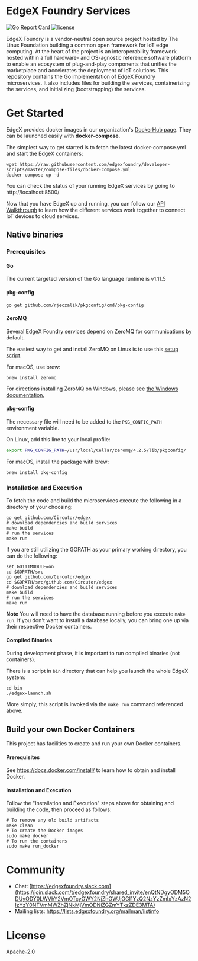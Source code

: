 # EdgeX Foundry Services
[![Go Report Card](https://goreportcard.com/badge/github.com/Circutor/edgex)](https://goreportcard.com/report/github.com/Circutor/edgex)
[![license](https://img.shields.io/badge/license-Apache%20v2.0-blue.svg)](LICENSE)

EdgeX Foundry is a vendor-neutral open source project hosted by The Linux Foundation building a common open framework for IoT edge computing.  At the heart of the project is an interoperability framework hosted within a full hardware- and OS-agnostic reference software platform to enable an ecosystem of plug-and-play components that unifies the marketplace and accelerates the deployment of IoT solutions.  This repository contains the Go implementation of EdgeX Foundry microservices.  It also includes files for building the services, containerizing the services, and initializing (bootstrapping) the services.

# Get Started
EdgeX provides docker images in our organization's [DockerHub page](https://hub.docker.com/u/edgexfoundry/).
They can be launched easily with **docker-compose**.

The simplest way to get started is to fetch the latest docker-compose.yml and start the EdgeX containers:
```
wget https://raw.githubusercontent.com/edgexfoundry/developer-scripts/master/compose-files/docker-compose.yml
docker-compose up -d
```
You can check the status of your running EdgeX services by going to http://localhost:8500/

Now that you have EdgeX up and running, you can follow our [API Walkthrough](https://docs.edgexfoundry.org/Ch-Walkthrough.html) to learn how the different services work together to connect IoT devices to cloud services.


## Native binaries

### Prerequisites
#### Go
The current targeted version of the Go language runtime is v1.11.5

#### pkg-config
`go get github.com/rjeczalik/pkgconfig/cmd/pkg-config`

#### ZeroMQ
Several EdgeX Foundry services depend on ZeroMQ for communications by default.

The easiest way to get and install ZeroMQ on Linux is to use this [setup script](https://gist.github.com/katopz/8b766a5cb0ca96c816658e9407e83d00).

For macOS, use brew: 
```
brew install zeromq
``` 

For directions installing ZeroMQ on Windows, please see [the Windows documentation.](ZMQWindows.md)

#### pkg-config

The necessary file will need to be added to the `PKG_CONFIG_PATH` environment variable.
 
On Linux, add this line to your local profile:
```bash
export PKG_CONFIG_PATH=/usr/local/Cellar/zeromq/4.2.5/lib/pkgconfig/
```

For macOS, install the package with brew:
```bash
brew install pkg-config
```

### Installation and Execution
To fetch the code and build the microservices execute the following in a directory of your choosing:
```
go get github.com/Circutor/edgex
# download dependencies and build services
make build
# run the services
make run
```
If you are still utilizing the GOPATH as your primary working directory, you can do the following:
```
set GO111MODULE=on
cd $GOPATH/src
go get github.com/Circutor/edgex
cd $GOPATH/src/github.com/Circutor/edgex
# download dependencies and build services
make build
# run the services
make run
```

**Note** You will need to have the database running before you execute `make run`. If you don't want to install a database locally, you can bring one up via their respective Docker containers.

#### Compiled Binaries
During development phase, it is important to run compiled binaries (not containers).

There is a script in `bin` directory that can help you launch the whole EdgeX system:
```
cd bin
./edgex-launch.sh
```
More simply, this script is invoked via the `make run` command referenced above.

## Build your own Docker Containers
This project has facilities to create and run your own Docker containers.

#### Prerequisites
See https://docs.docker.com/install/ to learn how to obtain and install Docker.

#### Installation and Execution
Follow the "Installation and Execution" steps above for obtaining and building the code, then proceed as follows:

```
# To remove any old build artifacts
make clean
# To create the Docker images
sudo make docker
# To run the containers
sudo make run_docker
```

# Community
- Chat: [https://edgexfoundry.slack.com](https://join.slack.com/t/edgexfoundry/shared_invite/enQtNDgyODM5ODUyODY0LWVhY2VmOTcyOWY2NjZhOWJjOGI1YzQ2NzYzZmIxYzAzN2IzYzY0NTVmMWZhZjNkMjVmODNiZGZmYTkzZDE3MTA)
- Mailing lists: https://lists.edgexfoundry.org/mailman/listinfo

# License
[Apache-2.0](LICENSE)
